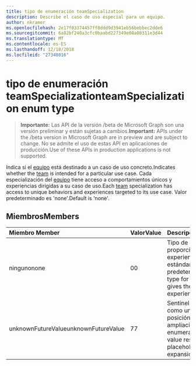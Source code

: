 ```yaml
---
title: tipo de enumeración teamSpecialization
description: Describe el caso de uso especial para un equipo.
author: nkramer
ms.openlocfilehash: 2e17f03374457ff8ddd9d3941eb56bebbec2dde6
ms.sourcegitcommit: 6a82bf240a3cfc0baabd227349e08a08311e3d44
ms.translationtype: MT
ms.contentlocale: es-ES
ms.lasthandoff: 12/18/2018
ms.locfileid: "27348016"
---
```

# <a name="teamspecialization-enum-type"></a><span data-ttu-id="ebf8f-103">tipo de enumeración teamSpecialization</span><span class="sxs-lookup"><span data-stu-id="ebf8f-103">teamSpecialization enum type</span></span>

> <span data-ttu-id="ebf8f-104">**Importante:** Las API de la versión /beta de Microsoft Graph son una versión preliminar y están sujetas a cambios.</span><span class="sxs-lookup"><span data-stu-id="ebf8f-104">**Important:** APIs under the /beta version in Microsoft Graph are in preview and are subject to change.</span></span> <span data-ttu-id="ebf8f-105">No se admite el uso de estas API en aplicaciones de producción.</span><span class="sxs-lookup"><span data-stu-id="ebf8f-105">Use of these APIs in production applications is not supported.</span></span>

<span data-ttu-id="ebf8f-106">Indica si el [equipo](../resources/team.md) está destinado a un caso de uso concreto.</span><span class="sxs-lookup"><span data-stu-id="ebf8f-106">Indicates whether the [team](../resources/team.md) is intended for a particular use case.</span></span> <span data-ttu-id="ebf8f-107">Cada especialización del [equipo](../resources/team.md) tiene acceso a comportamientos únicos y experiencias dirigidas a su caso de uso.</span><span class="sxs-lookup"><span data-stu-id="ebf8f-107">Each [team](../resources/team.md) specialization has access to unique behaviors and experiences targeted to its use case.</span></span> <span data-ttu-id="ebf8f-108">Valor predeterminado es 'none'.</span><span class="sxs-lookup"><span data-stu-id="ebf8f-108">Default is 'none'.</span></span>

## <a name="members"></a><span data-ttu-id="ebf8f-109">Miembros</span><span class="sxs-lookup"><span data-stu-id="ebf8f-109">Members</span></span>

| <span data-ttu-id="ebf8f-110">Miembro	</span><span class="sxs-lookup"><span data-stu-id="ebf8f-110">Member</span></span>             | <span data-ttu-id="ebf8f-111">Valor</span><span class="sxs-lookup"><span data-stu-id="ebf8f-111">Value</span></span> | <span data-ttu-id="ebf8f-112">Descripción</span><span class="sxs-lookup"><span data-stu-id="ebf8f-112">Description</span></span>                                                                |
| :----------------- | :---- | :------------------------------------------------------------------------- |
| <span data-ttu-id="ebf8f-113">ninguno</span><span class="sxs-lookup"><span data-stu-id="ebf8f-113">none</span></span>               | <span data-ttu-id="ebf8f-114">0</span><span class="sxs-lookup"><span data-stu-id="ebf8f-114">0</span></span>     | <span data-ttu-id="ebf8f-115">Tipo de un equipo que proporciona la experiencia de grupo estándar de forma predeterminada.</span><span class="sxs-lookup"><span data-stu-id="ebf8f-115">Default type for a team which gives the standard team experience.</span></span>          |
| <span data-ttu-id="ebf8f-116">unknownFutureValue</span><span class="sxs-lookup"><span data-stu-id="ebf8f-116">unknownFutureValue</span></span> | <span data-ttu-id="ebf8f-117">7</span><span class="sxs-lookup"><span data-stu-id="ebf8f-117">7</span></span>     | <span data-ttu-id="ebf8f-118">Sentinel valor reservado como un marcador de posición para una futura ampliación de la enumeración.</span><span class="sxs-lookup"><span data-stu-id="ebf8f-118">Sentinel value reserved as a placeholder for future expansion of the enum.</span></span> |
